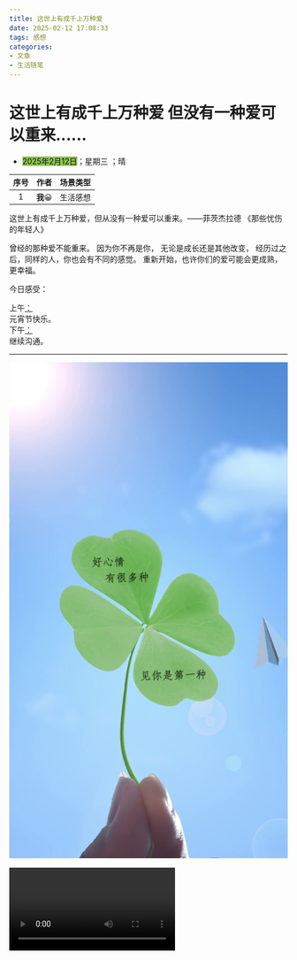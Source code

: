 ```yaml
---
title: 这世上有成千上万种爱 
date: 2025-02-12 17:08:33
tags: 感想
categories: 
- 文章
- 生活随笔
---
```


# **这世上有成千上万种爱 但没有一种爱可以重来......**



- <font style="background-color:#8bc34a">2025年2月12日</font>；<font title="yellow">星期三</font> ；<font title="blue">晴</font>

| 序号 |  作者   | 场景类型 |
| :--: | :-----: | :------: |
|  1   | **我**😀 | 生活感想 |

这世上有成千上万种爱，但从没有一种爱可以重来。——菲茨杰拉德 《那些忧伤的年轻人》

曾经的那种爱不能重来。 因为你不再是你， 无论是成长还是其他改变， 经历过之后，同样的人，你也会有不同的感觉。 重新开始，也许你们的爱可能会更成熟，更幸福。

<span alt="shake">今日感受：</span>

<div alt="timeline">
    <div alt="timenode">
        <div alt="meta"><span alt="btn">上午</span><a href="#">：</a></div>
        <div alt="body">
            元宵节快乐。
        </div>
    </div>
    <div alt="timenode">
        <div alt="meta"><span alt="btn">下午</span><a href="#">：</a></div>
        <div alt="body">
            继续沟通。
        </div>
    </div>
</div>



------------------------------------------------------------------------------------------------------------------------------------------------------------------



![](../pic/yezi.jpg)

<video src="/../video/2025-2-12.mp4" controls></video>
